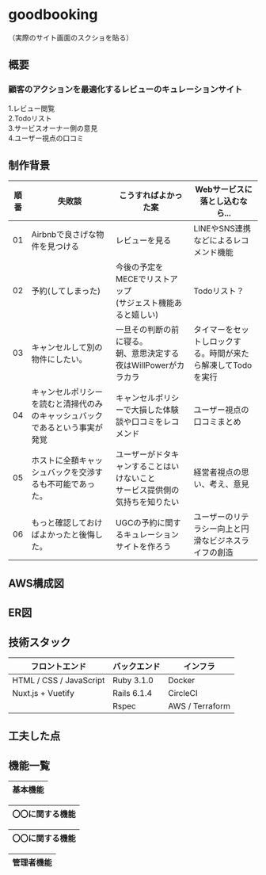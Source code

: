 # goodbooking
（実際のサイト画面のスクショを貼る）
## 概要
### 顧客のアクションを最適化するレビューのキュレーションサイト
1.レビュー閲覧<br>
2.Todoリスト<br>
3.サービスオーナー側の意見<br>
4.ユーザー視点の口コミ<br>
## 制作背景
順番|失敗談|こうすればよかった案|Webサービスに落とし込むなら...
:----:|----|----|----
01|Airbnbで良さげな物件を見つける|レビューを見る|LINEやSNS連携などによるレコメンド機能
02|予約(してしまった)|今後の予定をMECEでリストアップ<br>(サジェスト機能あると嬉しい)|Todoリスト？
03|キャンセルして別の物件にしたい。|一旦その判断の前に寝る。<br>朝、意思決定する<br>夜はWillPowerがカラカラ|タイマーをセットしロックする。時間が来たら解凍してTodoを実行
04|キャンセルポリシーを読むと清掃代のみのキャッシュバックであるという事実が発覚|キャンセルポリシーで大損した体験談や口コミをレコメンド|ユーザー視点の口コミまとめ
05|ホストに全額キャッシュバックを交渉するも不可能であった。|ユーザーがドタキャンすることはいけないこと<br>サービス提供側の気持ちを知りたい|経営者視点の思い、考え、意見
06|もっと確認しておけばよかったと後悔した。|UGCの予約に関するキュレーションサイトを作ろう|ユーザーのリテラシー向上と円滑なビジネスライフの創造

## AWS構成図
## ER図
## 技術スタック
|  フロントエンド  | バックエンド | インフラ |
| ---- | ---- | ---- |
|  HTML / CSS / JavaScript  |  Ruby 3.1.0  | Docker |
|  Nuxt.js + Vuetify  |  Rails 6.1.4  | CircleCI |
|    |  Rspec  | AWS / Terraform |

## 工夫した点
## 機能一覧
|基本機能| 
| ---- |

|〇〇に関する機能| 
| ---- |

|〇〇に関する機能| 
| ---- |

|管理者機能| 
| ---- |
